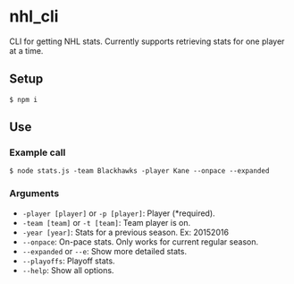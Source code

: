 # nhl_cli

CLI for getting NHL stats. Currently supports retrieving stats for one player at a time.

## Setup

`$ npm i`

## Use

### Example call

`$ node stats.js -team Blackhawks -player Kane --onpace --expanded`

### Arguments

- `-player [player]` or `-p [player]`: Player (*required).
- `-team [team]` or `-t [team]`: Team player is on.
- `-year [year]`: Stats for a previous season. Ex: 20152016
- `--onpace`: On-pace stats. Only works for current regular season.
- `--expanded` or `--e`: Show more detailed stats.
- `--playoffs`: Playoff stats.
- `--help`: Show all options.
